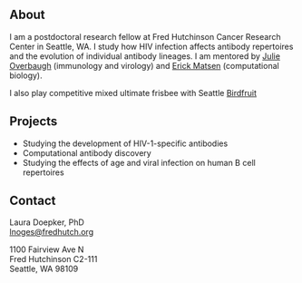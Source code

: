 ## About

I am a postdoctoral research fellow at Fred Hutchinson Cancer Research Center in Seattle, WA.  I study how HIV infection affects antibody repertoires and the evolution of individual antibody lineages.  I am mentored by [Julie Overbaugh](https://research.fhcrc.org/overbaugh/en.html) (immunology and virology) and [Erick Matsen](https://matsen.fredhutch.org/) (computational biology).

I also play competitive mixed ultimate frisbee with Seattle [Birdfruit](https://seattlebirdfruit.com/)


## Projects
- Studying the development of HIV-1-specific antibodies
- Computational antibody discovery
- Studying the effects of age and viral infection on human B cell repertoires


## Contact
Laura Doepker, PhD  
lnoges@fredhutch.org

1100 Fairview Ave N  
Fred Hutchinson C2-111  
Seattle, WA 98109
